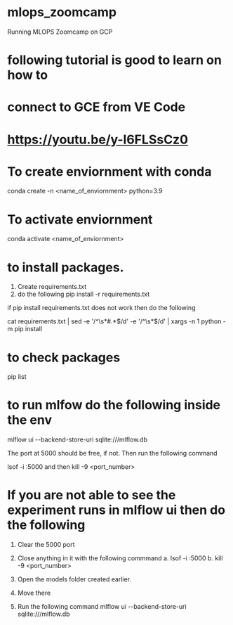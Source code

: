 # mlops_zoomcamp
Running MLOPS Zoomcamp on GCP

# following tutorial is good to learn on how to 
# connect to GCE from VE Code

# https://youtu.be/y-l6FLSsCz0

# To create enviornment with conda

conda create -n <name_of_enviornment> python=3.9

# To activate enviornment

conda activate <name_of_enviornment>

# to install packages.

1. Create requirements.txt
2. do the following
pip install -r requirements.txt

if pip install requirements.txt does not work then do the following

cat requirements.txt | sed -e '/^\s*#.*$/d' -e '/^\s*$/d' | xargs -n 1 python -m pip install

# to check packages

pip list

# to run mlfow do the following inside the env

mlflow ui --backend-store-uri sqlite:///mlflow.db

The port at 5000 should be free, if not. Then run the following command

lsof -i :5000
and then
kill -9 <port_number>

# If you are not able to see the experiment runs in mlflow ui then do the following

1. Clear the 5000 port
2. Close anything in it with the following commmand
a. lsof -i :5000
b. kill -9 <port_number>

3. Open the models folder created earlier.
4. Move there
5. Run the following command
mlflow ui --backend-store-uri sqlite:///mlflow.db


